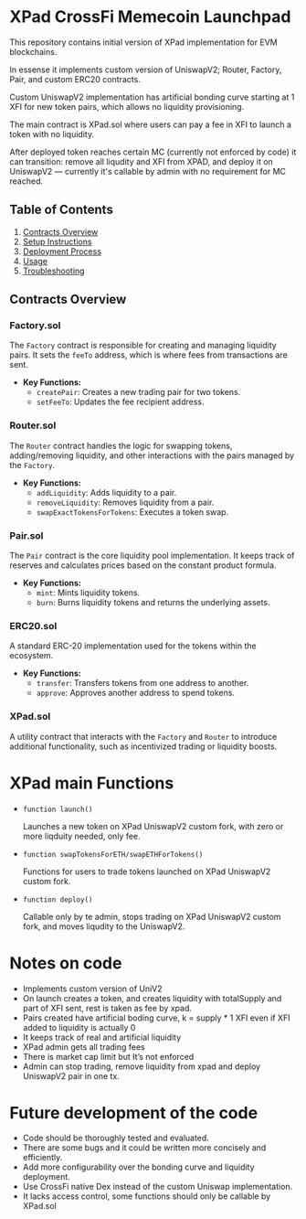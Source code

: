 # XPad CrossFi Memecoin Launchpad

This repository contains initial version of XPad implementation for EVM blockchains.

In essense it implements custom version of UniswapV2; Router, Factory, Pair, and custom ERC20 contracts.

Custom UniswapV2 implementation has artificial bonding curve starting at 1 XFI for new token pairs, which allows no liquidity provisioning.

The main contract is XPad.sol where users can pay a fee in XFI to launch a token with no liquidity.

After deployed token reaches certain MC (currently not enforced by code) it can transition: remove all liqudity and XFI from XPAD, and deploy it on UniswapV2 — currently it's callable by admin with no requirement for MC reached.

## Table of Contents

1. [Contracts Overview](#contracts-overview)
2. [Setup Instructions](#setup-instructions)
3. [Deployment Process](#deployment-process)
4. [Usage](#usage)
5. [Troubleshooting](#troubleshooting)

## Contracts Overview

### **Factory.sol**

The `Factory` contract is responsible for creating and managing liquidity pairs. It sets the `feeTo` address, which is where fees from transactions are sent.

- **Key Functions:**
  - `createPair`: Creates a new trading pair for two tokens.
  - `setFeeTo`: Updates the fee recipient address.

### **Router.sol**

The `Router` contract handles the logic for swapping tokens, adding/removing liquidity, and other interactions with the pairs managed by the `Factory`.

- **Key Functions:**
  - `addLiquidity`: Adds liquidity to a pair.
  - `removeLiquidity`: Removes liquidity from a pair.
  - `swapExactTokensForTokens`: Executes a token swap.

### **Pair.sol**

The `Pair` contract is the core liquidity pool implementation. It keeps track of reserves and calculates prices based on the constant product formula.

- **Key Functions:**
  - `mint`: Mints liquidity tokens.
  - `burn`: Burns liquidity tokens and returns the underlying assets.

### **ERC20.sol**

A standard ERC-20 implementation used for the tokens within the ecosystem.

- **Key Functions:**
  - `transfer`: Transfers tokens from one address to another.
  - `approve`: Approves another address to spend tokens.

### **XPad.sol**

A utility contract that interacts with the `Factory` and `Router` to introduce additional functionality, such as incentivized trading or liquidity boosts.

# XPad main Functions

- `function launch()`

  Launches a new token on XPad UniswapV2 custom fork, with zero or more liqduity needed, only fee.

- `function swapTokensForETH/swapETHForTokens()`

  Functions for users to trade tokens launched on XPad UniswapV2 custom fork.

- `function deploy()`

  Callable only by te admin, stops trading on XPad UniswapV2 custom fork, and moves liqudity to the UniswapV2.

# Notes on code

- Implements custom version of UniV2
- On launch creates a token, and creates liquidity with totalSupply and part of XFI sent, rest is taken as fee by xpad.
- Pairs created have artificial boding curve, k = supply \* 1 XFI even if XFI added to liquidity is actually 0
- It keeps track of real and artificial liquidity
- XPad admin gets all trading fees
- There is market cap limit but It’s not enforced
- Admin can stop trading, remove liquidity from xpad and deploy UniswapV2 pair in one tx.

# Future development of the code

- Code should be thoroughly tested and evaluated.
- There are some bugs and it could be written more concisely and efficiently.
- Add more configurability over the bonding curve and liquidity deployment.
- Use CrossFi native Dex instead of the custom Uniswap implementation.
- It lacks access control, some functions should only be callable by XPad.sol
